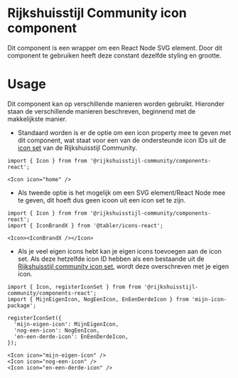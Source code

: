 <!-- @license CC0-1.0 -->

# Rijkshuisstijl Community icon component

Dit component is een wrapper om een React Node SVG element. Door dit component te gebruiken heeft deze constant dezelfde styling en grootte.

# Usage

Dit component kan op verschillende manieren worden gebruikt. Hieronder staan de verschillende manieren beschreven, beginnend met de makkelijkste manier.

- Standaard worden is er de optie om een icon property mee te geven met dit component, wat staat voor een van de ondersteunde icon IDs uit de [icon set](/?path=/docs/rhc-templates-icon-set--docs) van de Rijkshuisstijl Community.

```tsx
import { Icon } from from '@rijkshuisstijl-community/components-react';

<Icon icon="home" />
```

- Als tweede optie is het mogelijk om een SVG element/React Node mee te geven, dit hoeft dus geen icoon uit een icon set te zijn.

```tsx
import { Icon } from from '@rijkshuisstijl-community/components-react';
import { IconBrandX } from '@tabler/icons-react';

<Icon><IconBrandX /></Icon>
```

- Als je veel eigen icons hebt kan je eigen icons toevoegen aan de icon set. Als deze hetzelfde icon ID hebben als een bestaande uit de [Rijkshuisstijl community icon set](/?path=/docs/rhc-templates-icon-set--docs), wordt deze overschreven met je eigen icon.

```tsx
import { Icon, registerIconSet } from from '@rijkshuisstijl-community/components-react';
import { MijnEigenIcon, NogEenIcon, EnEenDerdeIcon } from 'mijn-icon-package';

registerIconSet({
  'mijn-eigen-icon': MijnEigenIcon,
  'nog-een-icon': NogEenIcon,
  'en-een-derde-icon': EnEenDerdeIcon,
});

<Icon icon="mijn-eigen-icon" />
<Icon icon="nog-een-icon" />
<Icon icon="en-een-derde-icon" />

```

